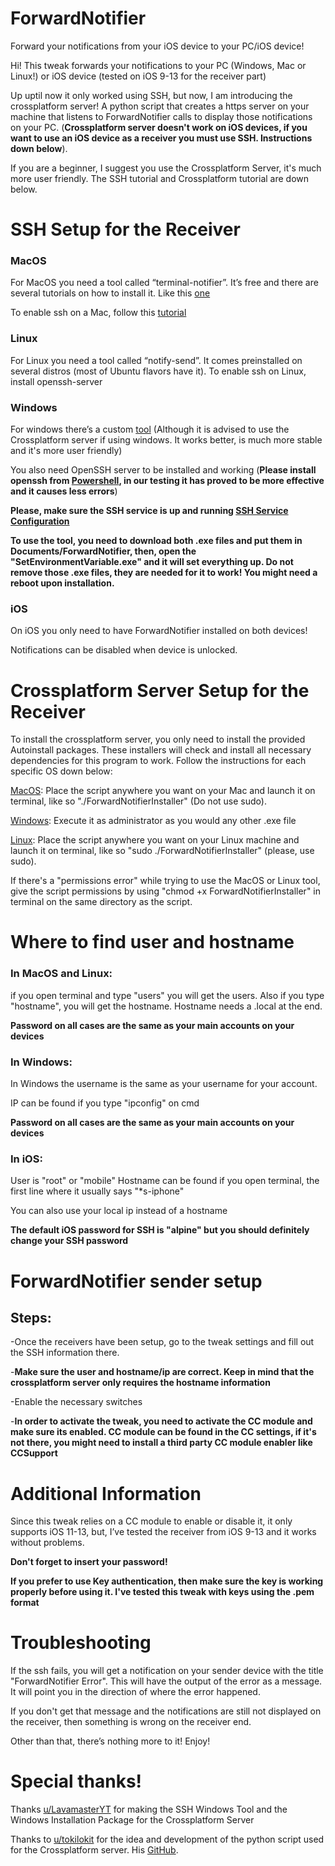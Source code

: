 # ForwardNotifier
Forward your notifications from your iOS device to your PC/iOS device!


Hi! This tweak forwards your notifications to your PC (Windows, Mac or Linux!) or iOS device (tested on iOS 9-13 for the receiver part)

Up uptil now it only worked using SSH, but now, I am introducing the crossplatform server! A python script that creates a https server on your machine that listens to ForwardNotifier calls to display those notifications on your PC. (**Crossplatform server doesn't work on iOS devices, if you want to use an iOS device as a receiver you must use SSH. Instructions down below**).

If you are a beginner, I suggest you use the Crossplatform Server, it's much more user friendly. The SSH tutorial and Crossplatform tutorial are down below.

# SSH Setup for the Receiver

### MacOS

For MacOS you need a tool called “terminal-notifier”. It’s free and there are several tutorials on how to install it. Like this [one](https://brewinstall.org/install-terminal-notifier-on-mac-with-brew/)

To enable ssh on a Mac, follow this [tutorial](https://www.google.com/url?sa=t&rct=j&q=&esrc=s&source=web&cd=&cad=rja&uact=8&ved=2ahUKEwi6pbvMidzpAhURahQKHQYaBvsQFjACegQIDBAG&url=https%3A%2F%2Fosxdaily.com%2F2011%2F09%2F30%2Fremote-login-ssh-server-mac-os-x%2F&usg=AOvVaw3qUh4DI6uMFzS8KsyDa5Wm)

### Linux

For Linux you need a tool called “notify-send”. It comes preinstalled on several distros (most of Ubuntu flavors have it).
To enable ssh on Linux, install openssh-server

### Windows

For windows there’s a custom [tool](https://github.com/Greg0109/ForwardNotifier/tree/master/ForwardNotifier%20Client%20Tools/Windows%20SSH%20Client%20tool) (Although it is advised to use the Crossplatform server if using windows. It works better, is much more stable and it's more user friendly)

You also need OpenSSH server to be installed and working (**Please install openssh from [Powershell](https://docs.microsoft.com/en-us/windows-server/administration/openssh/openssh_install_firstuse#installing-openssh-with-powershell), in our testing it has proved to be more effective and it causes less errors**)

**Please, make sure the SSH service is up and running [SSH Service Configuration](https://docs.microsoft.com/en-us/windows-server/administration/openssh/openssh_install_firstuse#initial-configuration-of-ssh-server)**

**To use the tool, you need to download both .exe files and put them in Documents/ForwardNotifier, then, open the "SetEnvironmentVariable.exe" and it will set everything up.
Do not remove those .exe files, they are needed for it to work!
You might need a reboot upon installation.**

### iOS

On iOS you only need to have ForwardNotifier installed on both devices!

Notifications can be disabled when device is unlocked.

# Crossplatform Server Setup for the Receiver

To install the crossplatform server, you only need to install the provided Autoinstall packages. These installers will check and install all necessary dependencies for this program to work. Follow the instructions for each specific OS down below:

[MacOS](https://github.com/Greg0109/ForwardNotifier/blob/master/ForwardNotifier%20Client%20Tools/Crossplatform%20Server/Mac%20Autoinstall/ForwardNotifierInstaller): Place the script anywhere you want on your Mac and launch it on terminal, like so "./ForwardNotifierInstaller" (Do not use sudo).

[Windows](https://github.com/Greg0109/ForwardNotifier/blob/master/ForwardNotifier%20Client%20Tools/Crossplatform%20Server/Windows%20Autoinstall/ForwardNotifierSetup.exe): Execute it as administrator as you would any other .exe file

[Linux](https://github.com/Greg0109/ForwardNotifier/blob/master/ForwardNotifier%20Client%20Tools/Crossplatform%20Server/Linux%20Autoinstall/ForwardNotifierInstaller): Place the script anywhere you want on your Linux machine and launch it on terminal, like so "sudo ./ForwardNotifierInstaller" (please, use sudo).

If there's a "permissions error" while trying to use the MacOS or Linux tool, give the script permissions by using "chmod +x ForwardNotifierInstaller" in terminal on the same directory as the script.

# Where to find user and hostname

### In MacOS and Linux:

if you open terminal and type "users" you will get the users.
Also if you type "hostname", you will get the hostname.
Hostname needs a .local at the end.

**Password on all cases are the same as your main accounts on your devices**

### In Windows:
In Windows the username is the same as your username for your account.

IP can be found if you type "ipconfig" on cmd

**Password on all cases are the same as your main accounts on your devices**

### In iOS:
User is "root" or "mobile"
Hostname can be found if you open terminal, the first line where it usually says "*s-iphone"

You can also use your local ip instead of a hostname

**The default iOS password for SSH is "alpine" but you should definitely change your SSH password**

# ForwardNotifier sender setup
## Steps:

-Once the receivers have been setup, go to the tweak settings and fill out the SSH information there.

-**Make sure the user and hostname/ip are correct. Keep in mind that the crossplatform server only requires the hostname information**

-Enable the necessary switches

-**In order to activate the tweak, you need to activate the CC module and make sure its enabled. CC module can be found in the CC settings, if it's not there, you might need to install a third party CC module enabler like CCSupport**

# Additional Information

Since this tweak relies on a CC module to enable or disable it, it only supports iOS 11-13, but, I’ve tested the receiver from iOS 9-13 and it works without problems.

**Don't forget to insert your password!**

**If you prefer to use Key authentication, then make sure the key is working properly before using it. I've tested this tweak with keys using the .pem format**

# Troubleshooting

If the ssh fails, you will get a notification on your sender device with the title "ForwardNotifier Error". This will have the output of the error as a message. It will point you in the direction of where the error happened.

If you don't get that message and the notifications are still not displayed on the receiver, then something is wrong on the receiver end.


Other than that, there’s nothing more to it! Enjoy!

# Special thanks!

Thanks [u/LavamasterYT](https://www.reddit.com/u/LavamasterYT/?utm_source=share&utm_medium=ios_app&utm_name=iossmf) for making the SSH Windows Tool and the Windows Installation Package for the Crossplatform Server


Thanks to [u/tokilokit](https://www.reddit.com/u/tokilokit/?utm_source=share&utm_medium=ios_app&utm_name=iossmf) for the idea and development of the python script used for the Crossplatform server. His [GitHub](https://github.com/tokfrans03).
